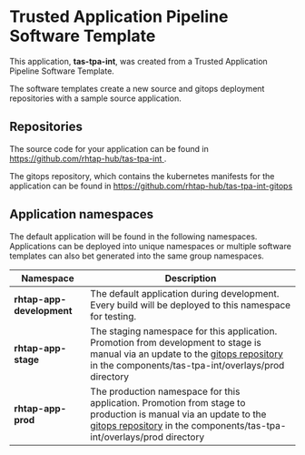 # Trusted Application Pipeline Software Template

This application, **tas-tpa-int**, was created from a Trusted Application Pipeline Software Template.

The software templates create a new source and gitops deployment repositories with a sample source application. 

## Repositories

The source code for your application can be found in [https://github.com/rhtap-hub/tas-tpa-int ](https://github.com/rhtap-hub/tas-tpa-int ).
 
The gitops repository, which contains the kubernetes manifests for the application can be found in 
[https://github.com/rhtap-hub/tas-tpa-int-gitops ](https://github.com/rhtap-hub/tas-tpa-int-gitops ) 

## Application namespaces 

The default application will be found in the following namespaces. Applications can be deployed into unique namespaces or multiple software templates can also bet generated into the same group namespaces.  

|  Namespace   |  Description   |  
| -------- | -------- |   
| **rhtap-app-development** | The default application during development. Every build will be deployed to this namespace for testing. | 
| **rhtap-app-stage** | The staging namespace for this application. Promotion from development to stage is manual via an update to the [gitops repository](https://github.com/rhtap-hub/tas-tpa-int-gitops ) in the components/tas-tpa-int/overlays/prod directory |  
| **rhtap-app-prod** | The production namespace for this application. Promotion from stage to production is manual via an update to the [gitops repository](https://github.com/rhtap-hub/tas-tpa-int-gitops ) in the components/tas-tpa-int/overlays/prod directory | 